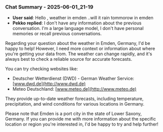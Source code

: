 ### Chat Summary - 2025-06-01_21-19

- **User said**: Hello , weather in emden ..will it rain tommorow in emden
- **Pekko replied**: I don't have any information about the previous conversation. I'm a large language model, I don't have personal memories or recall previous conversations.

Regarding your question about the weather in Emden, Germany, I'd be happy to help! However, I need more context or information about where you're getting your data from. The weather can change rapidly, and it's always best to check a reliable source for accurate forecasts.

You can try checking websites like:

* Deutscher Wetterdienst (DWD) - German Weather Service: [www.dwd.de](http://www.dwd.de)
* Meteo Deutschland: [www.meteo.de](http://www.meteo.de)

They provide up-to-date weather forecasts, including temperature, precipitation, and wind conditions for various locations in Germany.

Please note that Emden is a port city in the state of Lower Saxony, Germany. If you can provide me with more information about the specific location or region you're interested in, I'd be happy to try and help further!
